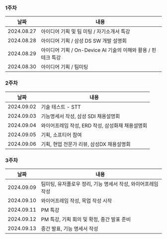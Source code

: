 ### 1주차
| 날짜 | 내용 |
| --- | --- |
|  2024.08.27 | 아이디어 기획 및 팀 미팅 / 자기소개서 특강 |
|  2024.08.28 | 아이디어 기획 / 삼성 DS SW 개발 설명회 |
|  2024.08.29 | 아이디어 기획 / On-Device AI 기술의 이해와 활용 / 핀테크 특강 |
|  2024.08.30 | 아이디어 기획 / 팀미팅 |

### 2주차
| 날짜 | 내용 |
| --- | --- |
|  2024.09.02 | 기술 테스트 - STT |
|  2024.09.03 | 기능명세서 작성, 삼성 SDI 채용설명회 |
|  2024.09.04 | 와이어프레임 작성, ERD 작성, 삼성화재 채용설명회 |
|  2024.09.05 | 기획, 소프티어 참여 |
|  2024.09.06 | 기획, 현업 전문가 리뷰, 삼성DX 채용설명회 |

### 3주차
| 날짜 | 내용 |
| --- | --- |
|  2024.09.09 | 팀미팅, 유저플로우 정리, 기능 명세서 작성, 와이어프레임 작성  |
|  2024.09.10 | 와이어프레임 작성, 목업 작성 시작  |
|  2024.09.11 | PM 특강  |
|  2024.09.12 | PM 특강, 기획 회의 및 확정, 중간 발표 준비  |
|  2024.09.13 | 중간 발표, 기능 명세서 작성  |